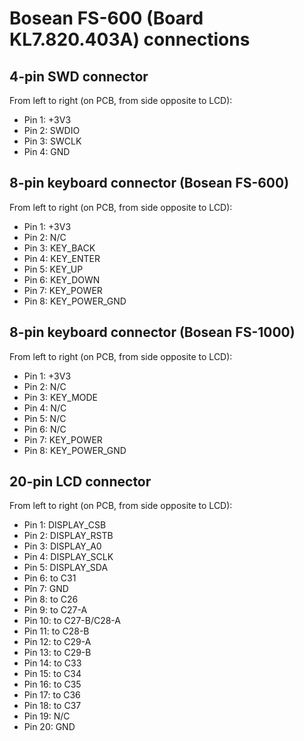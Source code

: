 # Bosean FS-600 (Board KL7.820.403A) connections

## 4-pin SWD connector

From left to right (on PCB, from side opposite to LCD):

* Pin 1: +3V3
* Pin 2: SWDIO
* Pin 3: SWCLK
* Pin 4: GND

## 8-pin keyboard connector (Bosean FS-600)

From left to right (on PCB, from side opposite to LCD):

* Pin 1: +3V3
* Pin 2: N/C
* Pin 3: KEY_BACK
* Pin 4: KEY_ENTER
* Pin 5: KEY_UP
* Pin 6: KEY_DOWN
* Pin 7: KEY_POWER
* Pin 8: KEY_POWER_GND

## 8-pin keyboard connector (Bosean FS-1000)

From left to right (on PCB, from side opposite to LCD):

* Pin 1: +3V3
* Pin 2: N/C
* Pin 3: KEY_MODE
* Pin 4: N/C
* Pin 5: N/C
* Pin 6: N/C
* Pin 7: KEY_POWER
* Pin 8: KEY_POWER_GND

## 20-pin LCD connector

From left to right (on PCB, from side opposite to LCD):

* Pin 1: DISPLAY_CSB
* Pin 2: DISPLAY_RSTB
* Pin 3: DISPLAY_A0
* Pin 4: DISPLAY_SCLK
* Pin 5: DISPLAY_SDA
* Pin 6: to C31
* Pîn 7: GND
* Pin 8: to C26
* Pin 9: to C27-A
* Pin 10: to C27-B/C28-A
* Pin 11: to C28-B
* Pin 12: to C29-A
* Pin 13: to C29-B
* Pin 14: to C33
* Pin 15: to C34
* Pin 16: to C35
* Pin 17: to C36
* Pin 18: to C37
* Pin 19: N/C
* Pin 20: GND
